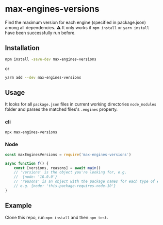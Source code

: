 # max-engines-versions

Find the maximum version for each engine (specified in package.json) among all dependencies.
:warning: It only works if `npm install` or `yarn install` have been successfully run before.


## Installation

```bash
npm install -save-dev max-engines-versions
```

or

```bash
yarm add --dev max-engines-versions
```


## Usage

It looks for all `package.json` files in current working directories `node_modules` folder and parses the matched files's `.engines` property.

### cli

```bash
npx max-engines-versions
```

### Node

```javascript
const maxEnginesVersions = require('max-engines-versions')

async function f() {
    const [versions, reasons] = await main()
    // 'versions' is the object you're looking for, e.g.
    //  {node: '10.0.0'}
    // 'reasons' is an object with the package names for each type of engine,
    // e.g. {node: 'this-package-requires-node-10'}
}
```


## Example

Clone this repo, run `npm install` and then `npm test`.
